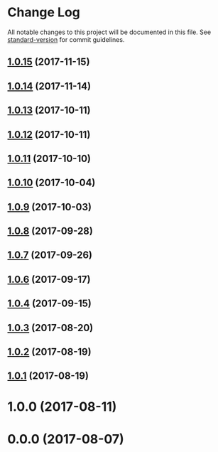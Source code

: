 # Change Log

All notable changes to this project will be documented in this file. See [standard-version](https://github.com/conventional-changelog/standard-version) for commit guidelines.

<a name="1.0.15"></a>
## [1.0.15](https://github.com/pvamshi/ngrx-crud/compare/v1.0.14...v1.0.15) (2017-11-15)



<a name="1.0.14"></a>
## [1.0.14](https://github.com/pvamshi/ngrx-crud/compare/v1.0.13...v1.0.14) (2017-11-14)



<a name="1.0.13"></a>
## [1.0.13](https://github.com/pvamshi/ngrx-crud/compare/v1.0.10...v1.0.13) (2017-10-11)



<a name="1.0.12"></a>
## [1.0.12](https://github.com/pvamshi/ngrx-crud/compare/v1.0.11...v1.0.12) (2017-10-11)



<a name="1.0.11"></a>
## [1.0.11](https://github.com/pvamshi/ngrx-crud/compare/v1.0.10...v1.0.11) (2017-10-10)



<a name="1.0.10"></a>
## [1.0.10](https://github.com/pvamshi/ngrx-crud/compare/v1.0.9...v1.0.10) (2017-10-04)



<a name="1.0.9"></a>
## [1.0.9](https://github.com/pvamshi/ngrx-crud/compare/v1.0.8...v1.0.9) (2017-10-03)



<a name="1.0.8"></a>
## [1.0.8](https://github.com/pvamshi/ngrx-crud/compare/v1.0.7...v1.0.8) (2017-09-28)



<a name="1.0.7"></a>
## [1.0.7](https://github.com/pvamshi/ngrx-crud/compare/v1.0.6...v1.0.7) (2017-09-26)



<a name="1.0.6"></a>
## [1.0.6](https://github.com/pvamshi/ngrx-crud/compare/v1.0.4...v1.0.6) (2017-09-17)



<a name="1.0.4"></a>
## [1.0.4](https://github.com/pvamshi/ngrx-crud/compare/v1.0.3...v1.0.4) (2017-09-15)



<a name="1.0.3"></a>
## [1.0.3](https://github.com/pvamshi/ngrx-crud/compare/v1.0.2...v1.0.3) (2017-08-20)



<a name="1.0.2"></a>
## [1.0.2](https://github.com/pvamshi/ngrx-crud/compare/v1.0.1...v1.0.2) (2017-08-19)



<a name="1.0.1"></a>
## [1.0.1](https://github.com/pvamshi/ngrx-crud/compare/v1.0.0...v1.0.1) (2017-08-19)



<a name="1.0.0"></a>
# 1.0.0 (2017-08-11)



<a name="0.0.0"></a>
# 0.0.0 (2017-08-07)
